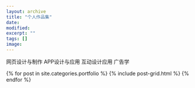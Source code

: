 ```yaml
---
layout: archive
title: "个人作品集"
date: 
modified:
excerpt: ""
tags: []
image: 
---
```


网页设计与制作 APP设计与应用 互动设计应用 广告学



<div class="tiles">
{% for post in site.categories.portfolio %}
  {% include post-grid.html %}
{% endfor %}
</div><!-- /.tiles 把所有categories 有 portfolio 的列出来-->


